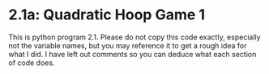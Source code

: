 # 2.1a: Quadratic Hoop Game 1
This is python program 2.1. Please do not copy this code exactly, especially not the variable names, but you may reference it to get a rough idea for what I did. I have left out comments so you can deduce what each section of code does.
